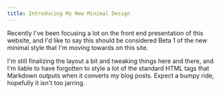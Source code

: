 ```yaml
---
title: Introducing My New Minimal Design
---
```


Recently I've been focusing a lot on the front end presentation of this website,
and I'd like to say this should be considered Beta 1 of the new minimal style
that I'm moving towards on this site.

I'm still finalizing the layout a bit and tweaking things here and there, and
I'm liable to have forgotten to style a lot of the standard HTML tags that
Markdown outputs when it converts my blog posts. Expect a bumpy ride, hopefully
it isn't too jarring.
